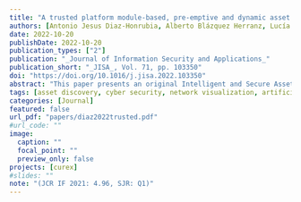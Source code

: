```yaml
---
title: "A trusted platform module-based, pre-emptive and dynamic asset discovery tool"
authors: [Antonio Jesus Diaz-Honrubia, Alberto Blázquez Herranz, Lucía Prieto Santamaría, Ernestina Menasalvas Ruiz, Alejandro Rodríguez-González, Gustavo Gonzalez-Granadillo, Rodrigo Diaz, Emmanouil Panaousis, Christos Xenakis]
date: 2022-10-20
publishDate: 2022-10-20
publication_types: ["2"]
publication: "_Journal of Information Security and Applications_"
publication_short: "_JISA_, Vol. 71, pp. 103350"
doi: "https://doi.org/10.1016/j.jisa.2022.103350"
abstract: "This paper presents an original Intelligent and Secure Asset Discovery Tool (ISADT) that uses artificial intelligence and TPM-based technologies to: (i) detect the network assets, and (ii) detect suspicious pattern in the use of the network. The architecture has specifically been designed to discover the assets of medium and large size companies and institutions, such as hospitals, universities, or government buildings. Given the distributed design of the architecture, it can cope with the problem of the isolation of different Virtual Local Area Networks (VLANs). This is done by collecting information from all the VLANs and storing it in a central node, which can be accessed by the network administrator, who may consult and visualize the status in any moment, or even by other authorized applications. The collected data is kept in a secure warehouse by the use of a Trusted Platform Module. Moreover, collected data is processed by the use of artificial intelligence in two ways: (i) the traffic of each network is analysed so that suspicious patterns can be detected, and (ii) identified ports and status are analysed to detect anomalous combinations of open ports in a device."
tags: [asset discovery, cyber security, network visualization, artificial intelligence, trusted platform module]
categories: [Journal]
featured: false
url_pdf: "papers/diaz2022trusted.pdf"
#url_code: ""
image:
  caption: ""
  focal_point: ""
  preview_only: false
projects: [curex]
#slides: ""
note: "(JCR IF 2021: 4.96, SJR: Q1)"
---
```

